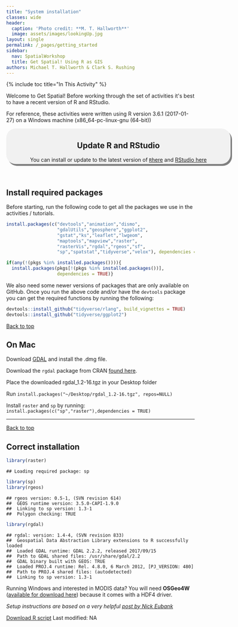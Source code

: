 ```yaml
---
title: "System installation"
classes: wide
header:
  caption: 'Photo credit: **M. T. Hallworth**'
  image: assets/images/lookingUp.jpg
layout: single
permalink: /_pages/getting_started
sidebar:
  nav: SpatialWorkshop
  title: Get Spatial! Using R as GIS
authors: Michael T. Hallworth & Clark S. Rushing
---
```

<a name="TOP"></a>
{% include toc title="In This Activity" %}



Welcome to Get Spatial! Before working through the set of activities it's best to have a recent version of R and RStudio. 

For reference, these activities were written using R version 3.6.1 (2017-01-27) on a Windows machine (x86_64-pc-linux-gnu (64-bit))

<div style="background-color:rgba(0, 0, 0, 0.0470588); border-radius: 25px; text-align:center; vertical-align: middle; padding:3px 0; width: 600px; margin: auto; box-shadow: 4px 5px gray;">
<h2>Update R and RStudio</h2>
You can install or update to the latest version of <a href="https://cloud.r-project.org/"><code>R</code>here</a> and <a href="https://www.rstudio.com/products/rstudio/download/">RStudio here</a>
</div>
<br>
<br>
<a name="install.packages"></a>

## Install required packages 
Before starting, run the following code to get all the packages we use in the activities / tutorials. 



```r
install.packages(c("devtools","animation","dismo",
                   "gdalUtils","geosphere","ggplot2",
                   "gstat","ks","leaflet","lwgeom",
                   "maptools","mapview","raster",
                   "rasterVis","rgdal","rgeos","sf",
                   "sp","spatstat","tidyverse","velox"), dependencies = TRUE)

if(any(!(pkgs %in% installed.packages()))){
  install.packages(pkgs[!(pkgs %in% installed.packages())],
                   dependencies = TRUE)}
```



We also need some newer versions of packages that are only available on GitHub. Once you run the above code and/or have the <code>devtools</code> package you can get the required functions by running the following:

```r
devtools::install_github("tidyverse/rlang", build_vignettes = TRUE)
devtools::install_github("tidyverse/ggplot2")
```

<a href="#TOP">Back to top</a>

## On Mac 
Download [GDAL](https://trac.osgeo.org/gdal/wiki/DownloadingGdalBinaries) and install the .dmg file. 

Download the `rgdal` package from CRAN [found here](https://cran.r-project.org/web/packages/rgdal/index.html).

Place the downloaded rgdal_1.2-16.tgz in your Desktop folder

Run `install.packages("~/Desktop/rgdal_1.2-16.tgz", repos=NULL)`

Install `raster` and `sp` by running: `install.packages(c("sp","raster"),dependencies = TRUE)`
<br>
<hr>

<a href="#TOP">Back to top</a>

## Correct installation

```r
library(raster)
```

```
## Loading required package: sp
```

```r
library(sp)
library(rgeos)
```

```
## rgeos version: 0.5-1, (SVN revision 614)
##  GEOS runtime version: 3.5.0-CAPI-1.9.0 
##  Linking to sp version: 1.3-1 
##  Polygon checking: TRUE
```

```r
library(rgdal)
```

```
## rgdal: version: 1.4-4, (SVN revision 833)
##  Geospatial Data Abstraction Library extensions to R successfully loaded
##  Loaded GDAL runtime: GDAL 2.2.2, released 2017/09/15
##  Path to GDAL shared files: /usr/share/gdal/2.2
##  GDAL binary built with GEOS: TRUE 
##  Loaded PROJ.4 runtime: Rel. 4.8.0, 6 March 2012, [PJ_VERSION: 480]
##  Path to PROJ.4 shared files: (autodetected)
##  Linking to sp version: 1.3-1
```

Running Windows and interested in MODIS data? You will need <strong>OSGeo4W</strong> ([available for download here](https://trac.osgeo.org/osgeo4w/)) because it comes with a HDF4 driver.


*Setup instructions are based on a very helpful [post by Nick Eubank](http://www.nickeubank.com/wp-content/uploads/2015/10/RGIS1_SpatialDataTypes_part0_setup.html)*

<a href="https://raw.githubusercontent.com/mhallwor/mhallwor.github.io/develop/Rscripts/getting_started.R" target="_blank" class="btn btn--info">Download R script</a> Last modified: NA
